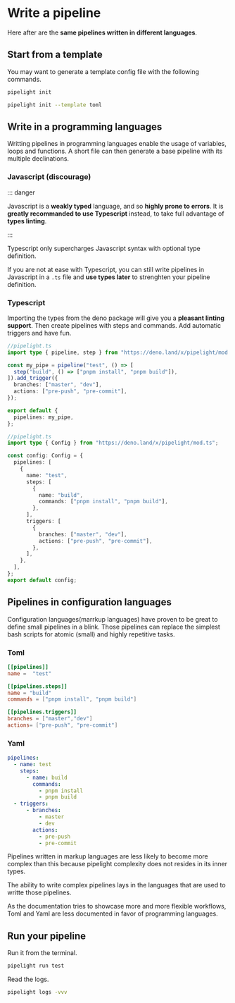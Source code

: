 <script setup lang="ts">
import { api } from "@utils/preferences.ts";
</script>

# Write a pipeline

Here after are the **same pipelines written in different languages**.

## Start from a template

You may want to generate a template config file with the following commands.

```sh
pipelight init
```

```sh
pipelight init --template toml
```

## Write in a programming languages

Writting pipelines in programming languages enable the usage of variables, loops
and functions. A short file can then generate a base pipeline with its multiple
declinations.

### Javascript (discourage)

::: danger

Javascript is a **weakly typed** language, and so **highly prone to errors**. It
is **greatly recommanded to use Typescript** instead, to take full advantage of
**types linting**.

:::

Typescript only supercharges Javascript syntax with optional type definition.

If you are not at ease with Typescript, you can still write pipelines in
Javascript in a `.ts` file and **use types later** to strenghten your pipeline
definition.

### Typescript

Importing the types from the deno package will give you a **pleasant linting
support**. Then create pipelines with steps and commands. Add automatic triggers
and have fun.

<div v-if="api.compositions">

```ts
//pipelight.ts
import type { pipeline, step } from "https://deno.land/x/pipelight/mod.ts";

const my_pipe = pipeline("test", () => [
  step("build", () => ["pnpm install", "pnpm build"]),
]).add_trigger({
  branches: ["master", "dev"],
  actions: ["pre-push", "pre-commit"],
});

export default {
  pipelines: my_pipe,
};
```

</div>
<div v-else>

```ts
//pipelight.ts
import type { Config } from "https://deno.land/x/pipelight/mod.ts";

const config: Config = {
  pipelines: [
    {
      name: "test",
      steps: [
        {
          name: "build",
          commands: ["pnpm install", "pnpm build"],
        },
      ],
      triggers: [
        {
          branches: ["master", "dev"],
          actions: ["pre-push", "pre-commit"],
        },
      ],
    },
  ],
};
export default config;
```

</div>

## Pipelines in configuration languages

Configuration languages(marrkup languages) have proven to be great to define
small pipelines in a blink. Those pipelines can replace the simplest bash
scripts for atomic (small) and highly repetitive tasks.

### Toml

```toml
[[pipelines]]
name =  "test"

[[pipelines.steps]]
name = "build"
commands = ["pnpm install", "pnpm build"]

[[pipelines.triggers]]
branches = ["master","dev"]
actions= ["pre-push", "pre-commit"]
```

### Yaml

```yml
pipelines:
  - name: test
    steps:
      - name: build
        commands:
          - pnpm install
          - pnpm build
  - triggers:
      - branches:
          - master
          - dev
        actions:
          - pre-push
          - pre-commit
```

Pipelines written in markup languages are less likely to become more complex
than this because pipelight complexity does not resides in its inner types.

The ability to write complex pipelines lays in the languages that are used to
writte those pipelines.

As the documentation tries to showcase more and more flexible workflows, Toml
and Yaml are less documented in favor of programming languages.

## Run your pipeline

Run it from the terminal.

```sh
pipelight run test
```

Read the logs.

```sh
pipelight logs -vvv
```
